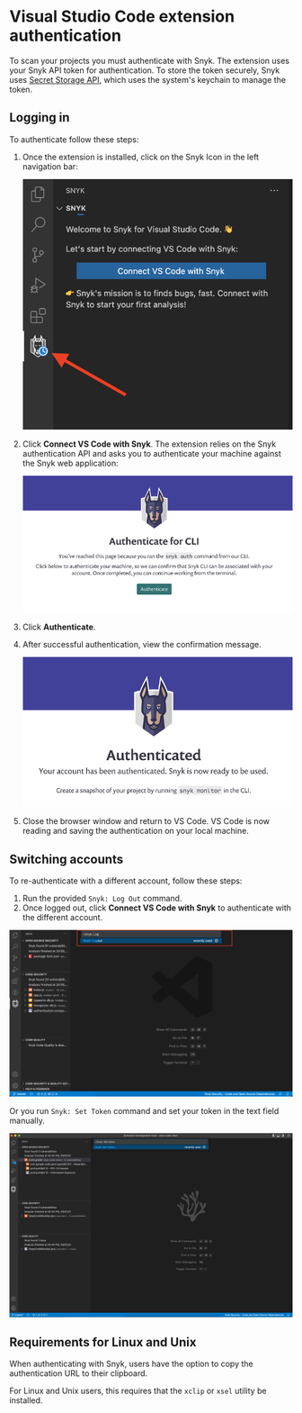 # Visual Studio Code extension authentication

To scan your projects you must authenticate with Snyk. The extension uses your Snyk API token for authentication. To store the token securely, Snyk uses [Secret Storage API](https://code.visualstudio.com/api/references/vscode-api#SecretStorage), which uses the system's keychain to manage the token.

## Logging in

To authenticate follow these steps:

1.  Once the extension is installed, click on the Snyk Icon in the left navigation bar:

    <img src="../../.gitbook/assets/image (130) (1) (1) (1) (1) (1) (1) (1) (6).png" alt="" data-size="original">
2.  Click **Connect VS Code with Snyk**. The extension relies on the Snyk authentication API and asks you to authenticate your machine against the Snyk web application:

    <img src="../../.gitbook/assets/image (147) (1) (1) (1) (1) (1) (1) (1) (1) (1) (1) (1) (1) (1) (1) (1) (1) (1) (1) (1) (1) (1) (1) (1) (1) (1) (1) (1) (1) (1) (1) (1) (1) (1) (1) (2).png" alt="" data-size="original">
3. Click **Authenticate**.
4.  After successful authentication, view the confirmation message.

    <img src="../../.gitbook/assets/image (154) (1) (1) (1) (1) (1) (1) (1) (1) (1) (1) (1) (1) (1) (1) (1) (1) (1) (1).png" alt="" data-size="original">
5. Close the browser window and return to VS Code. VS Code is now reading and saving the authentication on your local machine.

## Switching accounts

To re-authenticate with a different account, follow these steps:

1. Run the provided `Snyk: Log Out` command.
2. Once logged out, click **Connect VS Code with Snyk** to authenticate with the different account.

![Snyk: Log Out](<../../.gitbook/assets/logging-out-command (1).png>)

Or you run `Snyk: Set Token` command and set your token in the text field manually.

![Set token manually](<../../.gitbook/assets/image (224) (1) (1) (1) (1) (1) (1) (1) (1) (1).png>)

## Requirements for Linux and Unix

When authenticating with Snyk, users have the option to copy the authentication URL to their clipboard.

For Linux and Unix users, this requires that the `xclip` or `xsel` utility be installed.
